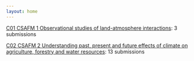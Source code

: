 ```yaml
---
layout: home
---
```

[C01 CSAFM 1 Observational studies of land-atmosphere interactions](C01_CSAFM_1_Observational_studies_of_land-atmosphere_interactions/): 3 submissions

[C02 CSAFM 2 Understanding past, present and future effects of climate on agriculture, forestry and water resources](C02_CSAFM_2_Understanding_past,_present_and_future_effects_of_climate_on_agriculture,_forestry_and_water_resources/): 13 submissions

